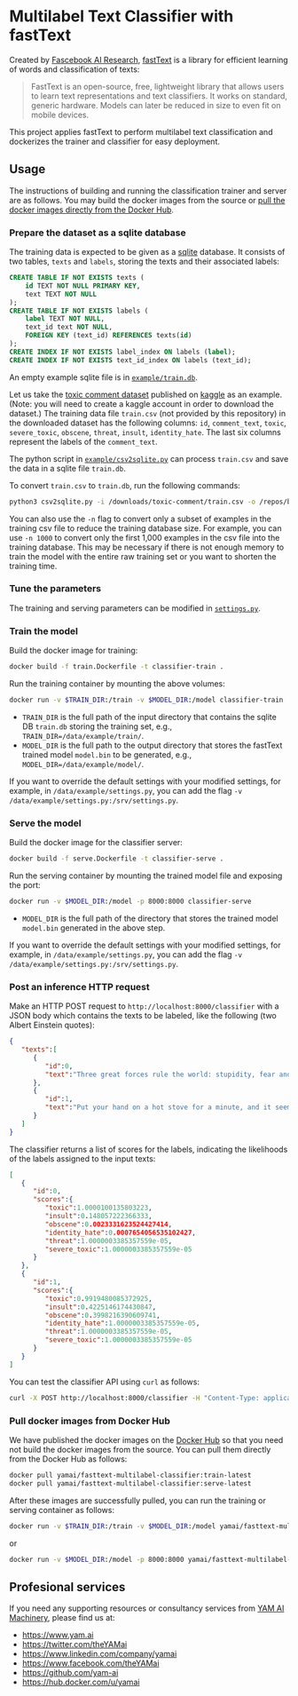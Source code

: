 # Multilabel Text Classifier with fastText

Created by [Fascebook AI Research](https://research.fb.com/category/facebook-ai-research/), [fastText](https://fasttext.cc/) is a library for efficient learning of words and classification of texts:
> FastText is an open-source, free, lightweight library that allows users to learn text representations and text classifiers. It works on standard, generic hardware. Models can later be reduced in size to even fit on mobile devices.

This project applies fastText to perform multilabel text classification and dockerizes the trainer and classifier for easy deployment.

## Usage

The instructions of building and running the classification trainer and server are as follows. You may build the docker images from the source or [pull the docker images directly from the Docker Hub](#pull-docker-images-from-docker-hub).

### Prepare the dataset as a sqlite database

The training data is expected to be given as a [sqlite](https://www.sqlite.org/index.html) database. It consists of two tables, `texts` and `labels`, storing the texts and their associated labels:

```SQL
CREATE TABLE IF NOT EXISTS texts (
    id TEXT NOT NULL PRIMARY KEY,
    text TEXT NOT NULL
);
CREATE TABLE IF NOT EXISTS labels (
    label TEXT NOT NULL,
    text_id text NOT NULL,
    FOREIGN KEY (text_id) REFERENCES texts(id)
);
CREATE INDEX IF NOT EXISTS label_index ON labels (label);
CREATE INDEX IF NOT EXISTS text_id_index ON labels (text_id);
```

An empty example sqlite file is in [`example/train.db`](https://github.com/yam-ai/fasttext-multilabel-classifier/blob/master/example/train.db).

Let us take the [toxic comment dataset](https://www.kaggle.com/c/jigsaw-toxic-comment-classification-challenge/data) published on [kaggle](https://www.kaggle.com/) as an example. (Note: you will need to create a kaggle account in order to download the dataset.) The training data file `train.csv` (not provided by this repository) in the downloaded dataset has the following columns: `id`, `comment_text`, `toxic`, `severe_toxic`, `obscene`, `threat`, `insult`, `identity_hate`. The last six columns represent the labels of the `comment_text`.

The python script in [`example/csv2sqlite.py`](https://github.com/yam-ai/fasttext-multilabel-classifier/blob/master/example/csv2sqlite.py) can process `train.csv` and save the data in a sqlite file `train.db`.

To convert `train.csv` to `train.db`, run the following commands:

```sh
python3 csv2sqlite.py -i /downloads/toxic-comment/train.csv -o /repos/bert-multilabel-classifier/example/train.db
```

You can also use the `-n` flag to convert only a subset of examples in the training csv file to reduce the training database size. For example, you can use `-n 1000` to convert only the first 1,000 examples in the csv file into the training database. This may be necessary if there is not enough memory to train the model with the entire raw training set or you want to shorten the training time.

### Tune the parameters

The training and serving parameters can be modified in [`settings.py`](https://github.com/yam-ai/fasttext-multilabel-classifier/blob/master/settings.py).

### Train the model

Build the docker image for training:

```sh
docker build -f train.Dockerfile -t classifier-train .
```  

Run the training container by mounting the above volumes:

```sh
docker run -v $TRAIN_DIR:/train -v $MODEL_DIR:/model classifier-train
```

* `TRAIN_DIR` is the full path of the input directory that contains the sqlite DB `train.db` storing the training set, e.g., `TRAIN_DIR=/data/example/train/`.
* `MODEL_DIR` is the full path to the output directory that stores the fastText trained model `model.bin` to be generated, e.g., `MODEL_DIR=/data/example/model/`.

If you want to override the default settings with your modified settings, for example, in `/data/example/settings.py`, you can add the flag `-v /data/example/settings.py:/srv/settings.py`.

### Serve the model

Build the docker image for the classifier server:

```sh
docker build -f serve.Dockerfile -t classifier-serve .
```

Run the serving container by mounting the trained model file and exposing the port:

```sh
docker run -v $MODEL_DIR:/model -p 8000:8000 classifier-serve
```

* `MODEL_DIR` is the full path of the directory that stores the trained model `model.bin` generated in the above step.

If you want to override the default settings with your modified settings, for example, in `/data/example/settings.py`, you can add the flag `-v /data/example/settings.py:/srv/settings.py`.

### Post an inference HTTP request

Make an HTTP POST request to `http://localhost:8000/classifier` with a JSON body which contains the texts to be labeled, like the following (two Albert Einstein quotes):

```json
{
   "texts":[
      {
         "id":0,
         "text":"Three great forces rule the world: stupidity, fear and greed."
      },
      {
         "id":1,
         "text":"Put your hand on a hot stove for a minute, and it seems like an hour. Sit with a pretty girl for an hour, and it seems like a minute. That's relativity."
      }
   ]
}
```

The classifier returns a list of scores for the labels, indicating the likelihoods of the labels assigned to the input texts:

```json
[
   {
      "id":0,
      "scores":{
         "toxic":1.0000100135803223,
         "insult":0.148057222366333,
         "obscene":0.0023331623524427414,
         "identity_hate":0.0007654056535102427,
         "threat":1.0000003385357559e-05,
         "severe_toxic":1.0000003385357559e-05
      }
   },
   {
      "id":1,
      "scores":{
         "toxic":0.9919480085372925,
         "insult":0.4225146174430847,
         "obscene":0.3998216390609741,
         "identity_hate":1.0000003385357559e-05,
         "threat":1.0000003385357559e-05,
         "severe_toxic":1.0000003385357559e-05
      }
   }
]
```

You can test the classifier API using `curl` as follows:

```sh
curl -X POST http://localhost:8000/classifier -H "Content-Type: application/json" -d $'{"texts":[{"id":0,"text":"Three great forces rule the world: stupidity, fear and greed."},{"id":1,"text":"Put your hand on a hot stove for a minute, and it seems like an hour. Sit with a pretty girl for an hour, and it seems like a minute. That\'s relativity."}]}'
```

### Pull docker images from Docker Hub

We have published the docker images on the [Docker Hub](https://hub.docker.com/r/yamai/fasttext-multilabel-classifier) so that you need not build the docker images from the source. You can pull them directly from the Docker Hub as follows:

```sh
docker pull yamai/fasttext-multilabel-classifier:train-latest
docker pull yamai/fasttext-multilabel-classifier:serve-latest
```

After these images are successfully pulled, you can run the training or serving container as follows:

```sh
docker run -v $TRAIN_DIR:/train -v $MODEL_DIR:/model yamai/fasttext-multilabel-classifier:train-latest
```

or

```sh
docker run -v $MODEL_DIR:/model -p 8000:8000 yamai/fasttext-multilabel-classifier:serve-latest
```

## Profesional services

If you need any supporting resources or consultancy services from [YAM AI Machinery](https://www.yam.ai), please find us at:

* https://www.yam.ai
* https://twitter.com/theYAMai
* https://www.linkedin.com/company/yamai
* https://www.facebook.com/theYAMai
* https://github.com/yam-ai
* https://hub.docker.com/u/yamai
